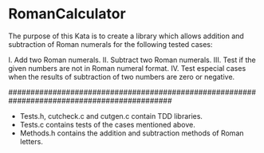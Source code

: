 # RomanCalculator
The purpose of this Kata is to create a library which allows addition and subtraction of Roman numerals for the following tested cases:

I.	Add two Roman numerals.
II.	Subtract two Roman numerals.
III.	Test if the given numbers are not in Roman numeral format.
IV.	Test especial cases when the results of subtraction of two numbers are zero or negative.

#############################################################################################

* Tests.h, cutcheck.c and cutgen.c contain TDD libraries.
* Tests.c contains tests of the cases mentioned above.
* Methods.h contains the addition and subtraction methods of Roman letters.

 
